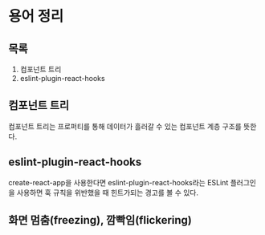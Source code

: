 # 용어 정리

## 목록

1. 컴포넌트 트리
2. eslint-plugin-react-hooks

## 컴포넌트 트리

컴포넌트 트리는 프로퍼티를 통해 데이터가 흘러갈 수 있는 컴포넌트 계층 구조를 뜻한다.

## eslint-plugin-react-hooks
create-react-app을 사용한다면 eslint-plugin-react-hooks라는 ESLint 플러그인을 사용하면 훅 규칙을 위반했을 때 힌트가되는 경고를 볼 수 있다.

## 화면 멈춤(freezing), 깜빡임(flickering)